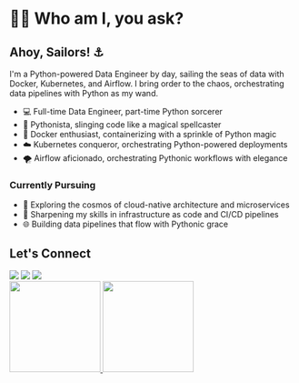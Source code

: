# 👨‍💻 Who am I, you ask?
## Ahoy, Sailors! ⚓️

I'm a Python-powered Data Engineer by day, sailing the seas of data with Docker, Kubernetes, and Airflow. I bring order to the chaos, orchestrating data pipelines with Python as my wand.

- 💻 Full-time Data Engineer, part-time Python sorcerer
- 🐍 Pythonista, slinging code like a magical spellcaster
- 🐳 Docker enthusiast, containerizing with a sprinkle of Python magic
- ☁️ Kubernetes conqueror, orchestrating Python-powered deployments
- 🌪️ Airflow aficionado, orchestrating Pythonic workflows with elegance

### Currently Pursuing

- 🚀 Exploring the cosmos of cloud-native architecture and microservices
- 🎯 Sharpening my skills in infrastructure as code and CI/CD pipelines
- 🌐 Building data pipelines that flow with Pythonic grace

## Let's Connect
  
<div>
  <a href="https://www.linkedin.com/in/rafael-hideki-hirayama-39a67b190" target="_blank"><img src="https://img.shields.io/badge/-LinkedIn-%230077B5?style=for-the-badge&logo=linkedin&logoColor=white" target="_blank"></a>
  <a href = "mailto:hirayama.rafael517@gmail.com"><img src="https://img.shields.io/badge/-Gmail-D14836?style=for-the-badge&logo=gmail&logoColor=white" target="_blank"></a>
  <a href="https://instagram.com/rafa_hideki" target="_blank"><img src="https://img.shields.io/badge/-Instagram-%23E4405F?style=for-the-badge&logo=instagram&logoColor=white" target="_blank"></a>
</div>

<div>
  <a href="https://github.com/Hir4">
  <img height="160em" src="https://github-readme-stats.vercel.app/api?username=Hir4&show_icons=true&theme=radical&include_all_commits=true&count_private=true"/>
  <img height="160em" src="https://github-readme-stats.vercel.app/api/top-langs/?username=Hir4&layout=compact&langs_count=7&theme=radical"/>
</div>
  
  

